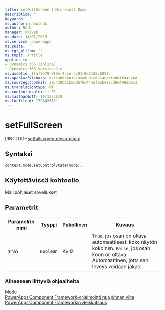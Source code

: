 ```yaml
---
title: setFullScreen | Microsoft Docs
description: ''
keywords: ''
ms.author: nabuthuk
author: Nkrb
manager: kvivek
ms.date: 10/01/2019
ms.service: powerapps
ms.suite: ''
ms.tgt_pltfrm: ''
ms.topic: article
applies_to:
- Dynamics 365 (online)
- Dynamics 365 Version 9.x
ms.assetid: 1faf3e79-969e-4c1e-ac01-8e2155c609fa
ms.openlocfilehash: b7fb38bcb0102356d8d1ea2540edf0dd1f845cbd
ms.sourcegitcommit: 2a3430bb1b56dbf6c444afe2b8eecd0e499db0c3
ms.translationtype: MT
ms.contentlocale: fi-FI
ms.lasthandoff: 10/12/2019
ms.locfileid: "72342618"
---
```

# <a name="setfullscreen"></a>setFullScreen

[!INCLUDE [setfullscreen-description](includes/setfullscreen-description.md)]

## <a name="syntax"></a>Syntaksi

`context.mode.setControlState(mode);`

## <a name="available-for"></a>Käytettävissä kohteelle 

Mallipohjaiset sovellukset

## <a name="parameters"></a>Parametrit

| Parametrin nimi|Tyyppi|Pakollinen|Kuvaus|
| ------------- |----|--------|-----------|
|arvo|`Boolean`|Kyllä|`True`, jos osan on oltava automaattisesti koko näytön kokoinen. `False`, jos osan koon on oltava Automaattinen, jotta sen leveys voidaan jakaa.|


### <a name="related-topics"></a>Aiheeseen liittyviä ohjeaiheita

[Mode](../mode.md)<br/>
[PowerApps Component Framework-ohjelmointi raja pinnan viite](../../reference/index.md)<br/>
[PowerApps Component Frameworkin yleiskatsaus](../../overview.md)